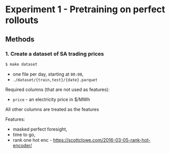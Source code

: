# Experiment 1 - Pretraining on perfect rollouts

## Methods

### 1. Create a dataset of SA trading prices

```python
$ make dataset
```

- one file per day, starting at `00:00`,
- `./dataset/{train,test}/{date}.parquet`

Required columns (that are not used as features):
- `price` - an electricity price in $/MWh

All other columns are treated as the features

Features:
- masked perfect foresight,
- time to go,
- rank one hot enc - https://scottclowe.com/2016-03-05-rank-hot-encoder/
